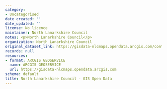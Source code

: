 ```yaml
---
category:
- Uncategorised
date_created: ''
date_updated: ''
license: No licence
maintainer: North Lanarkshire Council
notes: <p>North Lanarkshire Council</p>
organization: North Lanarkshire Council
original_dataset_link: https://gisdata-nlcmaps.opendata.arcgis.com/content/nlcmaps::north-lanarkshire-council-gis-open-data
records: null
resources:
- format: ARCGIS GEOSERVICE
  name: ARCGIS GEOSERVICE
  url: https://gisdata-nlcmaps.opendata.arcgis.com
schema: default
title: North Lanarkshire Council - GIS Open Data
---
```


